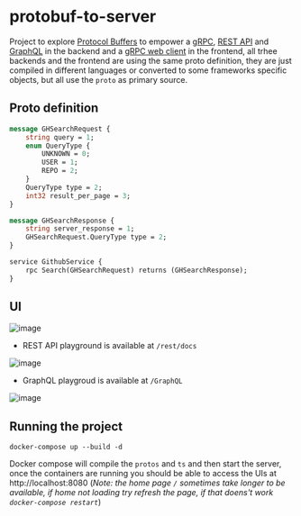 # protobuf-to-server

Project to explore [Protocol Buffers](https://developers.google.com/protocol-buffers) to empower a [gRPC](https://grpc.io/), [REST API](https://restfulapi.net/) and [GraphQL](https://graphql.org/) in the backend and a [gRPC web client](https://github.com/grpc/grpc-web) in the frontend, all trhee backends and the frontend are using the same proto definition, they are just compiled in different languages or converted to some frameworks specific objects, but all use the `proto` as primary source.

## Proto definition

```proto
message GHSearchRequest {
    string query = 1;
    enum QueryType {
        UNKNOWN = 0;
        USER = 1;
        REPO = 2;
    }
    QueryType type = 2;
    int32 result_per_page = 3;
}

message GHSearchResponse {
    string server_response = 1;
    GHSearchRequest.QueryType type = 2;
}

service GithubService {
    rpc Search(GHSearchRequest) returns (GHSearchResponse);
}
```

## UI

![image](https://user-images.githubusercontent.com/45940140/152046684-b6c33ec4-c3c5-4779-ba1e-888ed12f611b.png)

- REST API playground is available at `/rest/docs`

![image](https://user-images.githubusercontent.com/45940140/152047274-8a4ef374-6a6b-44d5-9d9f-aa91ddf7987e.png)

- GraphQL playgroud is available at `/GraphQL`


![image](https://user-images.githubusercontent.com/45940140/152047619-ed5cc57e-dd1c-4330-a195-509639004671.png)

## Running the project

    docker-compose up --build -d

Docker compose will compile the `protos` and `ts` and then start the server, once the containers are running you should be able to access the UIs at http://localhost:8080 (*Note: the home page `/`  sometimes take longer to be available, if home not loading try refresh the page, if that doens't work `docker-compose restart`*)